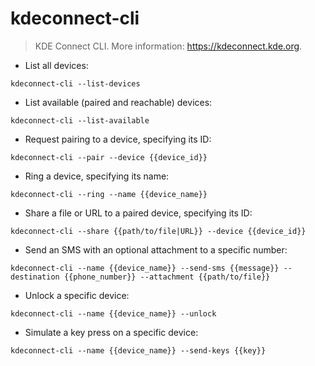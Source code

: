 # kdeconnect-cli

> KDE Connect CLI.
> More information: <https://kdeconnect.kde.org>.

- List all devices:

`kdeconnect-cli --list-devices`

- List available (paired and reachable) devices:

`kdeconnect-cli --list-available`

- Request pairing to a device, specifying its ID:

`kdeconnect-cli --pair --device {{device_id}}`

- Ring a device, specifying its name:

`kdeconnect-cli --ring --name {{device_name}}`

- Share a file or URL to a paired device, specifying its ID: 

`kdeconnect-cli --share {{path/to/file|URL}} --device {{device_id}}`

- Send an SMS with an optional attachment to a specific number:

`kdeconnect-cli --name {{device_name}} --send-sms {{message}} --destination {{phone_number}} --attachment {{path/to/file}}`

- Unlock a specific device:

`kdeconnect-cli --name {{device_name}} --unlock`

- Simulate a key press on a specific device:

`kdeconnect-cli --name {{device_name}} --send-keys {{key}}`
